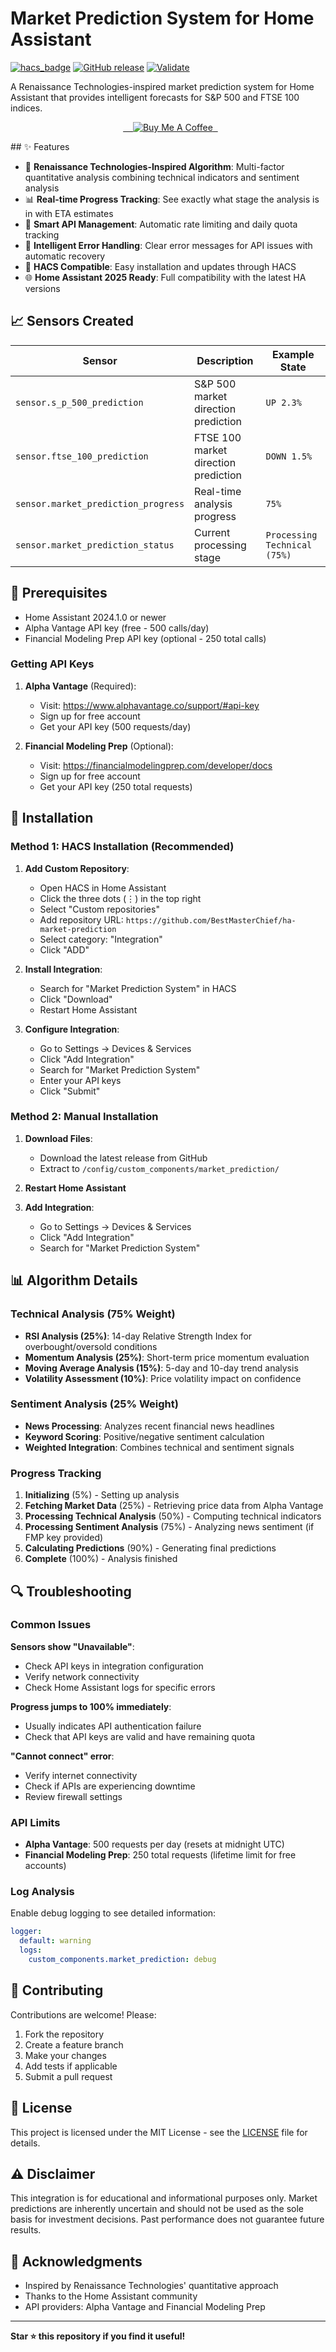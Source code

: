 # Market Prediction System for Home Assistant

[![hacs_badge](https://img.shields.io/badge/HACS-Custom-orange.svg)](https://github.com/hacs/integration)
[![GitHub release](https://img.shields.io/github/release/BestMasterChief/ha-market-prediction.svg)](https://github.com/BestMasterChief/ha-market-prediction/releases)
[![Validate](https://github.com/BestMasterChief/ha-market-prediction/workflows/Validate/badge.svg)](https://github.com/BestMasterChief/ha-market-prediction/actions)

A Renaissance Technologies-inspired market prediction system for Home Assistant that provides intelligent forecasts for S&P 500 and FTSE 100 indices.
<p align="center">
  <a href="https://www.buymeacoffee.com/bestmasterchief" target="_blank">
    <img src="https://img.shields.io/badge/Buy&nbsp;me&nbsp;a&nbsp;coffee-Support&nbsp;Dev-yellow?style=for-the-badge&logo=buy-me-a-coffee" alt="Buy Me A Coffee">
  </a>
</p>
## ✨ Features

- 🎯 **Renaissance Technologies-Inspired Algorithm**: Multi-factor quantitative analysis combining technical indicators and sentiment analysis
- 📊 **Real-time Progress Tracking**: See exactly what stage the analysis is in with ETA estimates
- 🔄 **Smart API Management**: Automatic rate limiting and daily quota tracking
- 🚨 **Intelligent Error Handling**: Clear error messages for API issues with automatic recovery
- 📱 **HACS Compatible**: Easy installation and updates through HACS
- 🌐 **Home Assistant 2025 Ready**: Full compatibility with the latest HA versions

## 📈 Sensors Created

| Sensor | Description | Example State |
|--------|-------------|---------------|
| `sensor.s_p_500_prediction` | S&P 500 market direction prediction | `UP 2.3%` |
| `sensor.ftse_100_prediction` | FTSE 100 market direction prediction | `DOWN 1.5%` |
| `sensor.market_prediction_progress` | Real-time analysis progress | `75%` |
| `sensor.market_prediction_status` | Current processing stage | `Processing Technical (75%)` |

## 🔧 Prerequisites

- Home Assistant 2024.1.0 or newer
- Alpha Vantage API key (free - 500 calls/day)
- Financial Modeling Prep API key (optional - 250 total calls)

### Getting API Keys

1. **Alpha Vantage** (Required):
   - Visit: https://www.alphavantage.co/support/#api-key
   - Sign up for free account
   - Get your API key (500 requests/day)

2. **Financial Modeling Prep** (Optional):
   - Visit: https://financialmodelingprep.com/developer/docs
   - Sign up for free account
   - Get your API key (250 total requests)

## 🚀 Installation

### Method 1: HACS Installation (Recommended)

1. **Add Custom Repository**:
   - Open HACS in Home Assistant
   - Click the three dots (⋮) in the top right
   - Select "Custom repositories"
   - Add repository URL: `https://github.com/BestMasterChief/ha-market-prediction`
   - Select category: "Integration"
   - Click "ADD"

2. **Install Integration**:
   - Search for "Market Prediction System" in HACS
   - Click "Download"
   - Restart Home Assistant

3. **Configure Integration**:
   - Go to Settings → Devices & Services
   - Click "Add Integration"
   - Search for "Market Prediction System"
   - Enter your API keys
   - Click "Submit"

### Method 2: Manual Installation

1. **Download Files**:
   - Download the latest release from GitHub
   - Extract to `/config/custom_components/market_prediction/`

2. **Restart Home Assistant**

3. **Add Integration**:
   - Go to Settings → Devices & Services
   - Click "Add Integration"
   - Search for "Market Prediction System"

## 📊 Algorithm Details

### Technical Analysis (75% Weight)
- **RSI Analysis (25%)**: 14-day Relative Strength Index for overbought/oversold conditions
- **Momentum Analysis (25%)**: Short-term price momentum evaluation
- **Moving Average Analysis (15%)**: 5-day and 10-day trend analysis
- **Volatility Assessment (10%)**: Price volatility impact on confidence

### Sentiment Analysis (25% Weight)
- **News Processing**: Analyzes recent financial news headlines
- **Keyword Scoring**: Positive/negative sentiment calculation
- **Weighted Integration**: Combines technical and sentiment signals

### Progress Tracking
1. **Initializing** (5%) - Setting up analysis
2. **Fetching Market Data** (25%) - Retrieving price data from Alpha Vantage
3. **Processing Technical Analysis** (50%) - Computing technical indicators
4. **Processing Sentiment Analysis** (75%) - Analyzing news sentiment (if FMP key provided)
5. **Calculating Predictions** (90%) - Generating final predictions
6. **Complete** (100%) - Analysis finished

## 🔍 Troubleshooting

### Common Issues

**Sensors show "Unavailable"**:
- Check API keys in integration configuration
- Verify network connectivity
- Check Home Assistant logs for specific errors

**Progress jumps to 100% immediately**:
- Usually indicates API authentication failure
- Check that API keys are valid and have remaining quota

**"Cannot connect" error**:
- Verify internet connectivity
- Check if APIs are experiencing downtime
- Review firewall settings

### API Limits

- **Alpha Vantage**: 500 requests per day (resets at midnight UTC)
- **Financial Modeling Prep**: 250 total requests (lifetime limit for free accounts)

### Log Analysis

Enable debug logging to see detailed information:

```yaml
logger:
  default: warning
  logs:
    custom_components.market_prediction: debug
```

## 🤝 Contributing

Contributions are welcome! Please:

1. Fork the repository
2. Create a feature branch
3. Make your changes
4. Add tests if applicable
5. Submit a pull request

## 📄 License

This project is licensed under the MIT License - see the [LICENSE](LICENSE) file for details.

## ⚠️ Disclaimer

This integration is for educational and informational purposes only. Market predictions are inherently uncertain and should not be used as the sole basis for investment decisions. Past performance does not guarantee future results.

## 🙏 Acknowledgments

- Inspired by Renaissance Technologies' quantitative approach
- Thanks to the Home Assistant community
- API providers: Alpha Vantage and Financial Modeling Prep

---

**Star ⭐ this repository if you find it useful!**
